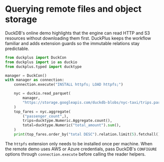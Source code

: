 # Querying remote files and object storage

DuckDB's online demo highlights that the engine can read HTTP and S3 resources
without downloading them first. DuckPlus keeps the workflow familiar and adds
extension guards so the immutable relations stay predictable.

```python
from duckplus import DuckCon
from duckplus import io as duckio
from duckplus.typed import ducktype

manager = DuckCon()
with manager as connection:
    connection.execute("INSTALL httpfs; LOAD httpfs;")

    nyc = duckio.read_parquet(
        manager,
        "https://storage.googleapis.com/duckdb-blobs/nyc-taxi/trips.parquet",
    )
    top_fares = nyc.aggregate(
        ("passenger_count",),
        trips=ducktype.Numeric.Aggregate.count(),
        total=ducktype.Numeric("total_amount").sum(),
    )
    print(top_fares.order_by("total DESC").relation.limit(5).fetchall())
```

The ``httpfs`` extension only needs to be installed once per machine. When the
remote demo uses AWS or Azure credentials, pass DuckDB's ``CONFIGURE`` options
through ``connection.execute`` before calling the reader helpers.
